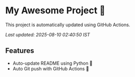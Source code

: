 # My Awesome Project 🚀

This project is automatically updated using GitHub Actions.

_Last updated: 2025-08-10 02:40:50 IST_

## Features
- Auto-update README using Python 🐍
- Auto Git push with GitHub Actions 🤖
